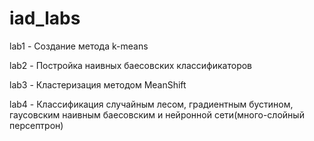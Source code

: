  # iad_labs
 lab1 - Создание метода k-means
 
 lab2 - Постройка наивных баесовских классификаторов
 
 lab3 - Кластеризация методом MeanShift
 
 lab4 - Классификация случайным лесом, градиентным бустином, гаусовским наивным баесовским и нейронной сети(много-слойный персептрон)
